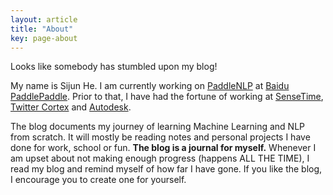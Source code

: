 ```yaml
---
layout: article
title: "About"
key: page-about
---
```


Looks like somebody has stumbled upon my blog!

My name is Sijun He. I am currently working on [PaddleNLP](https://github.com/PaddlePaddle/PaddleNLP) at [Baidu PaddlePaddle](https://baidu.com/). Prior to that, I have had the fortune of working at [SenseTime](https://www.sensetime.com/en), [Twitter Cortex](https://cortex.twitter.com/en.html) and [Autodesk](http://www.autodesk.com/).

The blog documents my journey of learning Machine Learning and NLP from scratch. It will mostly be reading notes and personal projects I have done for work, school or fun. **The blog is a journal for myself.** Whenever I am upset about not making enough progress (happens ALL THE TIME), I read my blog and remind myself of how far I have gone. If you like the blog, I encourage you to create one for yourself.